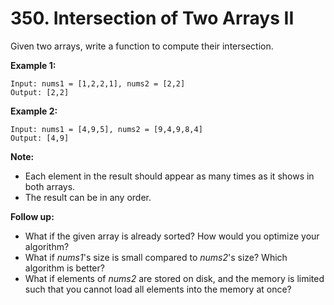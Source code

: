 # 350. Intersection of Two Arrays II

Given two arrays, write a function to compute their intersection.

**Example 1:**

```()
Input: nums1 = [1,2,2,1], nums2 = [2,2]
Output: [2,2]
```

**Example 2:**

```()
Input: nums1 = [4,9,5], nums2 = [9,4,9,8,4]
Output: [4,9]
```

**Note:**

* Each element in the result should appear as many times as it shows in both arrays.
* The result can be in any order.

**Follow up:**

* What if the given array is already sorted? How would you optimize your algorithm?
* What if *nums1*'s size is small compared to *nums2*'s size? Which algorithm is better?
* What if elements of *nums2* are stored on disk, and the memory is limited such that you cannot load all elements into the memory at once?
